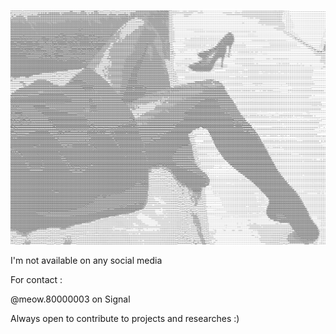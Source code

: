 ![Whatever](photo.png)

I'm not available on any social media

For contact :

@meow.80000003 on Signal

Always open to contribute to projects and researches :)
